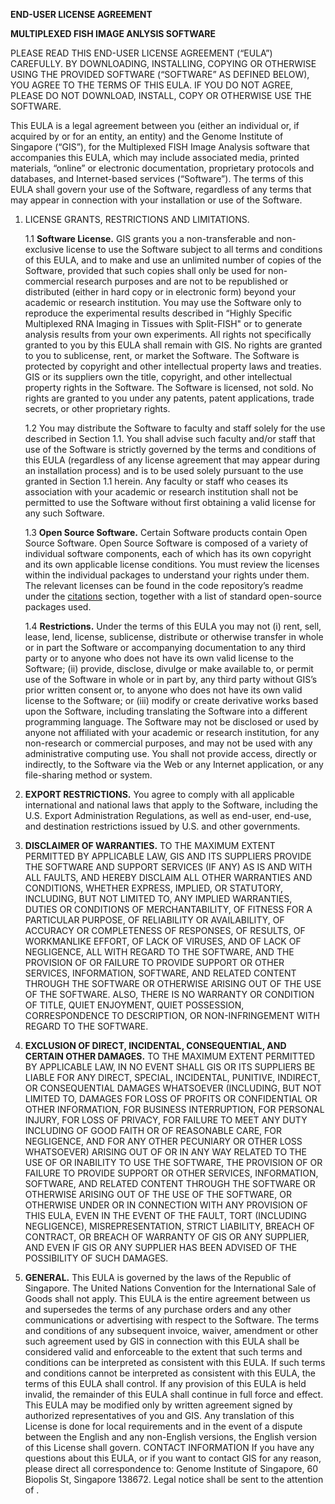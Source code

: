 **END-USER LICENSE AGREEMENT**

**MULTIPLEXED FISH IMAGE ANLYSIS SOFTWARE**

PLEASE READ THIS END-USER LICENSE AGREEMENT (“EULA”) CAREFULLY. BY DOWNLOADING, INSTALLING, COPYING OR OTHERWISE USING THE PROVIDED SOFTWARE (“SOFTWARE” AS DEFINED BELOW), YOU AGREE TO THE TERMS OF THIS EULA. IF YOU DO NOT AGREE, PLEASE DO NOT DOWNLOAD, INSTALL, COPY OR OTHERWISE USE THE SOFTWARE. 

This EULA is a legal agreement between you (either an individual or, if acquired by or for an entity, an entity) and the Genome Institute of Singapore (“GIS”), for the Multiplexed FISH Image Analysis software that accompanies this EULA, which may include associated media, printed materials, “online” or electronic documentation, proprietary protocols and databases, and Internet-based services (“Software”).  The terms of this EULA shall govern your use of the Software, regardless of any terms that may appear in connection with your installation or use of the Software. 

1. LICENSE GRANTS, RESTRICTIONS AND LIMITATIONS. 

   1.1	**Software License.**  GIS grants you a non-transferable and non-exclusive license to use the Software subject to all terms and conditions of this EULA, and to make and use an unlimited number of copies of the Software, provided that such copies shall only be used for non-commercial research purposes and are not to be republished or distributed (either in hard copy or in electronic form) beyond your academic or research institution.  You may use the Software only to reproduce the experimental results described in “Highly Specific Multiplexed RNA Imaging in Tissues with Split-FISH" or to generate analysis results from your own experiments.  All rights not specifically granted to you by this EULA shall remain with GIS.  No rights are granted to you to sublicense, rent, or market the Software.  The Software is protected by copyright and other intellectual property laws and treaties. GIS or its suppliers own the title, copyright, and other intellectual property rights in the Software. The Software is licensed, not sold. No rights are granted to you under any patents, patent applications, trade secrets, or other proprietary rights.

   1.2 You may distribute the Software to faculty and staff solely for the use described in Section 1.1. You shall advise such faculty and/or staff that use of the Software is strictly governed by the terms and conditions of this EULA (regardless of any license agreement that may appear during an installation process) and is to be used solely pursuant to the use granted in Section 1.1 herein. Any faculty or staff who ceases its association with your academic or research institution shall not be permitted to use the Software without first obtaining a valid license for any such Software. 

   1.3 **Open Source Software.** Certain Software products contain Open Source Software. Open Source Software is composed of a variety of individual software components, each of which has its own copyright and its own applicable license conditions. You must review the licenses within the individual packages to understand your rights under them. The relevant licenses can be found in the code repository’s readme under the [citations](README.md#lic) section, together with a list of standard open-source packages used. 

   1.4 **Restrictions.** Under the terms of this EULA you may not (i) rent, sell, lease, lend, license, sublicense, distribute or otherwise transfer in whole or in part the Software or accompanying documentation to any third party or to anyone who does not have its own valid license to the Software; (ii) provide, disclose, divulge or make available to, or permit use of the Software in whole or in part by, any third party without GIS’s prior written consent or, to anyone who does not have its own valid license to the Software; or (iii) modify or create derivative works based upon the Software, including translating the Software into a different programming language. The Software may not be disclosed or used by anyone not affiliated with your academic or research institution, for any non-research or commercial purposes, and may not be used with any administrative computing use.  You shall not provide access, directly or indirectly, to the Software via the Web or any Internet application, or any file-sharing method or system.

2. **EXPORT RESTRICTIONS.** You agree to comply with all applicable international and national laws that apply to the Software, including the U.S. Export Administration Regulations, as well as end-user, end-use, and destination restrictions issued by U.S. and other governments. 

3. **DISCLAIMER OF WARRANTIES.** TO THE MAXIMUM EXTENT PERMITTED BY APPLICABLE LAW, GIS AND ITS SUPPLIERS PROVIDE THE SOFTWARE AND SUPPORT SERVICES (IF ANY) AS IS AND WITH ALL FAULTS, AND HEREBY DISCLAIM ALL OTHER WARRANTIES AND CONDITIONS, WHETHER EXPRESS, IMPLIED, OR STATUTORY, INCLUDING, BUT NOT LIMITED TO, ANY IMPLIED WARRANTIES, DUTIES OR CONDITIONS OF MERCHANTABILITY, OF FITNESS FOR A PARTICULAR PURPOSE, OF RELIABILITY OR AVAILABILITY, OF ACCURACY OR COMPLETENESS OF RESPONSES, OF RESULTS, OF WORKMANLIKE EFFORT, OF LACK OF VIRUSES, AND OF LACK OF NEGLIGENCE, ALL WITH REGARD TO THE SOFTWARE, AND THE PROVISION OF OR FAILURE TO PROVIDE SUPPORT OR OTHER SERVICES, INFORMATION, SOFTWARE, AND RELATED CONTENT THROUGH THE SOFTWARE OR OTHERWISE ARISING OUT OF THE USE OF THE SOFTWARE. ALSO, THERE IS NO WARRANTY OR CONDITION OF TITLE, QUIET ENJOYMENT, QUIET POSSESSION, CORRESPONDENCE TO DESCRIPTION, OR NON-INFRINGEMENT WITH REGARD TO THE SOFTWARE. 

4. **EXCLUSION OF DIRECT, INCIDENTAL, CONSEQUENTIAL, AND CERTAIN OTHER DAMAGES.** TO THE MAXIMUM EXTENT PERMITTED BY APPLICABLE LAW, IN NO EVENT SHALL GIS OR ITS SUPPLIERS BE LIABLE FOR ANY DIRECT, SPECIAL, INCIDENTAL, PUNITIVE, INDIRECT, OR CONSEQUENTIAL DAMAGES WHATSOEVER (INCLUDING, BUT NOT LIMITED TO, DAMAGES FOR LOSS OF PROFITS OR CONFIDENTIAL OR OTHER INFORMATION, FOR BUSINESS INTERRUPTION, FOR PERSONAL INJURY, FOR LOSS OF PRIVACY, FOR FAILURE TO MEET ANY DUTY INCLUDING OF GOOD FAITH OR OF REASONABLE CARE, FOR NEGLIGENCE, AND FOR ANY OTHER PECUNIARY OR OTHER LOSS WHATSOEVER) ARISING OUT OF OR IN ANY WAY RELATED TO THE USE OF OR INABILITY TO USE THE SOFTWARE, THE PROVISION OF OR FAILURE TO PROVIDE SUPPORT OR OTHER SERVICES, INFORMATION, SOFTWARE, AND RELATED CONTENT THROUGH THE SOFTWARE OR OTHERWISE ARISING OUT OF THE USE OF THE SOFTWARE, OR OTHERWISE UNDER OR IN CONNECTION WITH ANY PROVISION OF THIS EULA, EVEN IN THE EVENT OF THE FAULT, TORT (INCLUDING NEGLIGENCE), MISREPRESENTATION, STRICT LIABILITY, BREACH OF CONTRACT, OR BREACH OF WARRANTY OF GIS OR ANY SUPPLIER, AND EVEN IF GIS OR ANY SUPPLIER HAS BEEN ADVISED OF THE POSSIBILITY OF SUCH DAMAGES. 

5. **GENERAL.** This EULA is governed by the laws of the Republic of Singapore. The United Nations Convention for the International Sale of Goods shall not apply. This EULA is the entire agreement between us and supersedes the terms of any purchase orders and any other communications or advertising with respect to the Software. The terms and conditions of any subsequent invoice, waiver, amendment or other such agreement used by GIS in connection with this EULA shall be considered valid and enforceable to the extent that such terms and conditions can be interpreted as consistent with this EULA. If such terms and conditions cannot be interpreted as consistent with this EULA, the terms of this EULA shall control. If any provision of this EULA is held invalid, the remainder of this EULA shall continue in full force and effect. This EULA may be modified only by written agreement signed by authorized representatives of you and GIS. 
Any translation of this License is done for local requirements and in the event of a dispute between the English and any non-English versions, the English version of this License shall govern.
CONTACT INFORMATION If you have any questions about this EULA, or if you want to contact GIS for any reason, please direct all correspondence to: Genome Institute of Singapore, 60 Biopolis St, Singapore 138672. Legal notice shall be sent to the attention of <RESPONSIBLE PARTY>.
